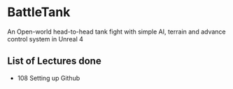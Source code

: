 # BattleTank
An Open-world head-to-head tank fight with simple AI, terrain and advance control system in Unreal 4

## List of Lectures done
* 108 Setting up Github
